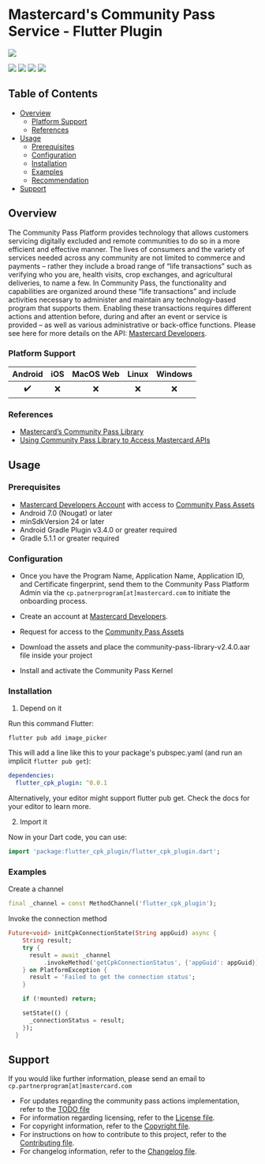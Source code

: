# Mastercard's Community Pass Service - Flutter Plugin

[![](https://developer.mastercard.com/_/_/src/global/assets/svg/mcdev-logo-light.svg#gh-dark-mode-only)](https://developer.mastercard.com/)

[![](https://img.shields.io/badge/License-Apache%202.0-blue.svg)](./LICENSE)
[![](https://sonarcloud.io/api/project_badges/measure?project=Mastercard_mastercard-idservice-rp-reference-app&metric=alert_status)](https://sonarcloud.io/summary/new_code?id=Mastercard_mastercard-idservice-rp-reference-app)
[![](https://sonarcloud.io/api/project_badges/measure?project=Mastercard_mastercard-idservice-rp-reference-app&metric=coverage)](https://sonarcloud.io/summary/new_code?id=Mastercard_mastercard-idservice-rp-reference-app)
[![](https://sonarcloud.io/api/project_badges/measure?project=Mastercard_mastercard-idservice-rp-reference-app&metric=vulnerabilities)](https://sonarcloud.io/summary/new_code?id=Mastercard_mastercard-idservice-rp-reference-app)

## Table of Contents

- [Overview](#overview)
  - [Platform Support](#platform-support)
  - [References](#references)
- [Usage](#usage)
  - [Prerequisites](#prerequisites)
  - [Configuration](#configuration)
  - [Installation](#installation)
  - [Examples](#examples)
  - [Recommendation](#recommendation)
- [Support](#support)

## Overview <a name="overview"></a>

The Community Pass Platform provides technology that allows customers servicing digitally excluded and remote communities to do so in a more efficient and effective manner. The lives of consumers and the variety of services needed across any community are not limited to commerce and payments – rather they include a broad range of “life transactions” such as verifying who you are, health visits, crop exchanges, and agricultural deliveries, to name a few. In Community Pass, the functionality and capabilities are organized around these “life transactions” and include activities necessary to administer and maintain any technology-based program that supports them. Enabling these transactions requires different actions and attention before, during and after an event or service is provided – as well as various administrative or back-office functions. Please see here for more details on the API: [Mastercard Developers](https://developer.mastercard.com/product/community-pass-platform/documentation/).

### Platform Support <a name="platform-support"></a>

| Android | iOS | MacOS Web | Linux | Windows |
| :-----: | :-: | :-------: | :---: | :-----: |
|   ✔️    | ❌  |    ❌     |  ❌   |   ❌    |

### References <a name="references"></a>

- [Mastercard’s Community Pass Library](https://developer.mastercard.com/cp-kernel-integration-api/documentation/cp-assets/cp-assets-request/)
- [Using Community Pass Library to Access Mastercard APIs](https://developer.mastercard.com/cp-kernel-integration-api/tutorial/getting-started-guide/)

## Usage <a name="usage"></a>

### Prerequisites <a name="prerequisites"></a>

- [Mastercard Developers Account](https://developer.mastercard.com/dashboard) with access to [Community Pass Assets](https://developer.mastercard.com/cp-kernel-integration-api/documentation/cp-assets/cp-assets-request/)
- Android 7.0 (Nougat) or later
- minSdkVersion 24 or later
- Android Gradle Plugin v3.4.0 or greater required
- Gradle 5.1.1 or greater required

### Configuration <a name="configuration"></a>

- Once you have the Program Name, Application Name, Application ID, and Certificate fingerprint, send them to the Community Pass Platform Admin via the `cp.patnerprogram[at]mastercard.com` to initiate the onboarding process.

- Create an account at [Mastercard Developers](https://developer.mastercard.com/account/sign-up).
- Request for access to the [Community Pass Assets](https://developer.mastercard.com/cp-kernel-integration-api/documentation/cp-assets/cp-assets-request/)
- Download the assets and place the community-pass-library-v2.4.0.aar file inside your project
- Install and activate the Community Pass Kernel

### Installation <a name="installation"></a>

1. Depend on it

Run this command Flutter:

```
flutter pub add image_picker
```

This will add a line like this to your package's pubspec.yaml (and run an implicit `flutter pub get`):

```yaml
dependencies:
  flutter_cpk_plugin: ^0.0.1
```

Alternatively, your editor might support flutter pub get. Check the docs for your editor to learn more.

2. Import it

Now in your Dart code, you can use:

```dart
import 'package:flutter_cpk_plugin/flutter_cpk_plugin.dart';
```

### Examples <a name="examples"></a>

Create a channel

```dart
final _channel = const MethodChannel('flutter_cpk_plugin');
```

Invoke the connection method

```dart
Future<void> initCpkConnectionState(String appGuid) async {
    String result;
    try {
      result = await _channel
          .invokeMethod('getCpkConnectionStatus', {'appGuid': appGuid});
    } on PlatformException {
      result = 'Failed to get the connection status';
    }

    if (!mounted) return;

    setState(() {
      _connectionStatus = result;
    });
  }
```

## Support <a name="support"></a>

If you would like further information, please send an email to `cp.partnerprogram[at]mastercard.com`

- For updates regarding the community pass actions implementation, refer to the [TODO file](TODO.md)
- For information regarding licensing, refer to the [License file](LICENSE.md).
- For copyright information, refer to the [Copyright file](COPYRIGHT.md).
- For instructions on how to contribute to this project, refer to the [Contributing file](CONTRIBUTING.md).
- For changelog information, refer to the [Changelog file](CHANGELOG.md).
